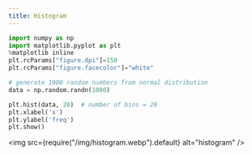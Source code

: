 ```yaml
---
title: Histogram
---
```

```python showLineNumbers
import numpy as np
import matplotlib.pyplot as plt
%matplotlib inline
plt.rcParams["figure.dpi"]=150
plt.rcParams["figure.facecolor"]="white"

# generate 1000 random numbers from normal distribution
data = np.random.randn(1000)

plt.hist(data, 20)  # number of bins = 20
plt.xlabel('x')
plt.ylabel('freq')
plt.show()
```

<img src={require("/img/histogram.webp").default} alt="histogram" />
